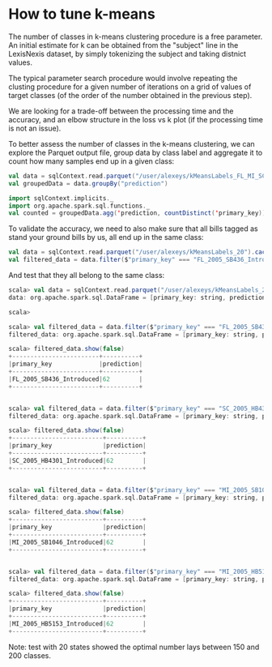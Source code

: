 # How to tune k-means

The number of classes in k-means clustering procedure is a free parameter. An initial estimate for k can be obtained from the 
"subject" line in the LexisNexis dataset, by simply tokenizing the subject and taking distnict values.

The typical parameter search procedure would involve repeating the clusting procedure for a given number of iterations
on a grid of values of target classes (of the order of the number obtained in the previous step).

We are looking for a trade-off between the processing time and the accuracy, and an elbow structure in the loss vs k plot 
(if the processing time is not an issue).

To better assess the number of classes in the k-means clustering, we can explore the Parquet output file,
group data by class label and aggregate it to count how many samples end up in a given class:

```scala
val data = sqlContext.read.parquet("/user/alexeys/kMeansLabels_FL_MI_SC").cache()
val groupedData = data.groupBy("prediction")

import sqlContext.implicits._
import org.apache.spark.sql.functions._
val counted = groupedData.agg('prediction, countDistinct('primary_key))
```

To validate the accuracy, we need to also make sure that all bills tagged as stand your ground bills by us, 
all end up in the same class:

```scala
val data = sqlContext.read.parquet("/user/alexeys/kMeansLabels_20").cache()
val filtered_data = data.filter($"primary_key" === "FL_2005_SB436_Introduced") 
```

And test that they all belong to the same class:

```scala
scala> val data = sqlContext.read.parquet("/user/alexeys/kMeansLabels_20").cache()
data: org.apache.spark.sql.DataFrame = [primary_key: string, prediction: int]

scala> 

scala> val filtered_data = data.filter($"primary_key" === "FL_2005_SB436_Introduced")
filtered_data: org.apache.spark.sql.DataFrame = [primary_key: string, prediction: int]

scala> filtered_data.show(false)
+------------------------+----------+
|primary_key             |prediction|
+------------------------+----------+
|FL_2005_SB436_Introduced|62        |
+------------------------+----------+


scala> val filtered_data = data.filter($"primary_key" === "SC_2005_HB4301_Introduced")
filtered_data: org.apache.spark.sql.DataFrame = [primary_key: string, prediction: int]

scala> filtered_data.show(false)
+-------------------------+----------+
|primary_key              |prediction|
+-------------------------+----------+
|SC_2005_HB4301_Introduced|62        |
+-------------------------+----------+


scala> val filtered_data = data.filter($"primary_key" === "MI_2005_SB1046_Introduced")
filtered_data: org.apache.spark.sql.DataFrame = [primary_key: string, prediction: int]

scala> filtered_data.show(false)
+-------------------------+----------+
|primary_key              |prediction|
+-------------------------+----------+
|MI_2005_SB1046_Introduced|62        |
+-------------------------+----------+


scala> val filtered_data = data.filter($"primary_key" === "MI_2005_HB5153_Introduced")
filtered_data: org.apache.spark.sql.DataFrame = [primary_key: string, prediction: int]

scala> filtered_data.show(false)
+-------------------------+----------+
|primary_key              |prediction|
+-------------------------+----------+
|MI_2005_HB5153_Introduced|62        |
+-------------------------+----------+
```

Note: test with 20 states showed the optimal number lays between 150 and 200 classes.
